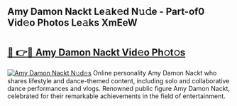 ## Amy Damon Nackt Le𝚊k𝚎d N𝚞𝚍e - Part-of0 Vid𝚎o Photos Le𝚊ks XmEeW

# <h2><a href="http://fb2o43.evod.top/?m=Amy+Damon+Nackt">🔗 👉🔴 Amy Damon Nackt Vid𝚎o Ph𝚘t𝚘s</a></h2>

[![Amy Damon Nackt N𝚞d𝚎s](https://i.imgur.com/8V9OHl7.gif)](http://fb2o43.evod.top/?m=Amy+Damon+Nackt)
Online personality Amy Damon Nackt who shares lifestyle and dance-themed content, including solo and collaborative dance performances and vlogs. Renowned public figure Amy Damon Nackt, celebrated for their remarkable achievements in the field of entertainment. 
